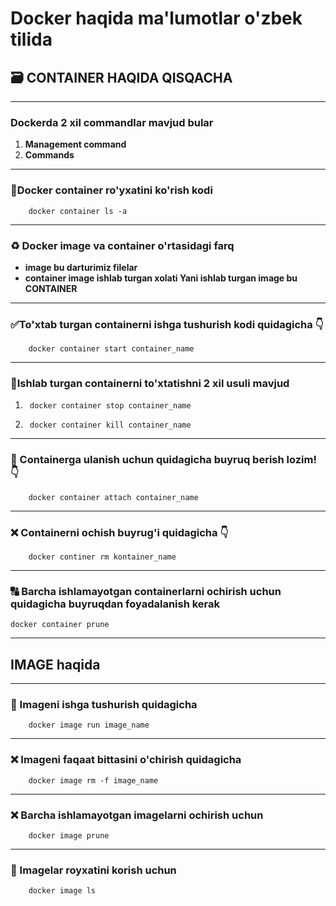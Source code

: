# Docker haqida ma'lumotlar o'zbek tilida

## 🗃 CONTAINER HAQIDA QISQACHA

___

### Dockerda 2 xil commandlar mavjud bular

1. __Management command__
2. __Commands__

 ___

### 🔶Docker container ro'yxatini ko'rish kodi

        docker container ls -a

___

### ♻ Docker image va container o'rtasidagi farq

* __image bu darturimiz filelar__
* __container image ishlab turgan xolati Yani ishlab turgan image bu CONTAINER__

___

### ✅To'xtab turgan containerni ishga tushurish kodi quidagicha 👇

        docker container start container_name

___

### 🛑Ishlab turgan containerni to'xtatishni 2 xil usuli mavjud

1.      docker container stop container_name
2.      docker container kill container_name 

___

### 🔰 Containerga ulanish uchun quidagicha buyruq berish lozim! 👇

        docker container attach container_name

___ 

### ❌ Containerni ochish buyrug'i quidagicha 👇

        docker continer rm kontainer_name

___

### 🔠 Barcha ishlamayotgan containerlarni ochirish uchun quidagicha buyruqdan foyadalanish kerak

    docker container prune

___

## IMAGE haqida

___

### 🔰 Imageni ishga tushurish quidagicha

        docker image run image_name

___

### ❌ Imageni faqaat bittasini o'chirish quidagicha

        docker image rm -f image_name

___

### ❌ Barcha ishlamayotgan imagelarni ochirish uchun

        docker image prune

___

### 🔶 Imagelar royxatini korish uchun

        docker image ls